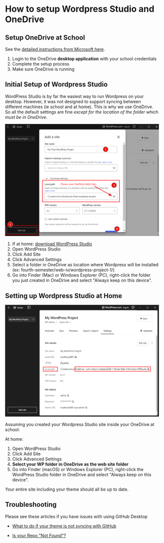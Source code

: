 # How to setup Wordpress Studio and OneDrive


## Setup OneDrive at School

See the [detailed instructions from Microsoft here](https://support.microsoft.com/en-us/office/sync-files-with-onedrive-on-macos-d11b9f29-00bb-4172-be39-997da46f913f).

1. Login to the OneDrive **desktop application** with your school credentials
2. Complete the setup process
3. Make sure OneDrive is running

## Initial Setup of Wordpress Studio

WordPress Studio is by far the easiest way to run Wordpress on your desktop. However, it was not designed to support syncing between different machines (ie school and at home). This is why we use OneDrive. So all the default settings are fine *except for the location of the folder which must be in OneDrive*.

![WordPress Studio setup](./img/studio-setup-2.png)

1. If at home: [download WordPress Studio](https://developer.wordpress.com/studio/)
2. Open WordPress Studio
3. Click Add Site
3. Click Advanced Settings
4. Select a folder in OneDrive as location where Wordpress will be installed (ex: fourth-semester/web-iv/wordpress-project-1/)
5. Go into Finder (Mac) or Windows Explorer (PC), right-click the folder you just created in OneDrive and select "Always keep on this device".
 

## Setting up Wordpress Studio at Home

![WordPress Studio setup](./img/studio-setup.png)

Assuming you created your Wordpress Studio site inside your OneDrive at school:

At home:

1. Open WordPress Studio
2. Click Add Site
3. Click Advanced Settings
4. **Select your WP folder in OneDrive as the web site folder**
5. Go into Finder (macOS) or Windows Explorer (PC), right-click the WordPress Studio folder in OneDrive and select "Always keep on this device".

Your entire site including your theme should all be up to date.

## Troubleshooting

Please see these articles if you have issues with using GitHub Desktop

- [What to do if your theme is not syncing with GitHub](https://github.com/JACGWD/Using-GitHub-Desktop#what-to-do-if-your-theme-is-not-syncing-with-github)

- [Is your Repo "Not Found"?](https://github.com/JACGWD/Using-GitHub-Desktop#is-your-repo-not-found)
